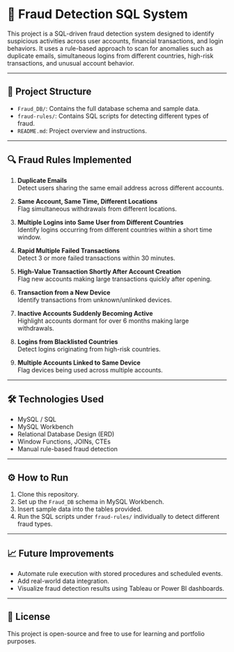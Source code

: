 # 🚨 Fraud Detection SQL System

This project is a SQL-driven fraud detection system designed to identify suspicious activities across user accounts, financial transactions, and login behaviors. It uses a rule-based approach to scan for anomalies such as duplicate emails, simultaneous logins from different countries, high-risk transactions, and unusual account behavior.

---

## 📁 Project Structure
- `Fraud_DB/`: Contains the full database schema and sample data.
- `fraud-rules/`: Contains SQL scripts for detecting different types of fraud.
- `README.md`: Project overview and instructions.

---

## 🔍 Fraud Rules Implemented
1. **Duplicate Emails**  
   Detect users sharing the same email address across different accounts.

2. **Same Account, Same Time, Different Locations**  
   Flag simultaneous withdrawals from different locations.

3. **Multiple Logins into Same User from Different Countries**  
   Identify logins occurring from different countries within a short time window.

4. **Rapid Multiple Failed Transactions**  
   Detect 3 or more failed transactions within 30 minutes.

5. **High-Value Transaction Shortly After Account Creation**  
   Flag new accounts making large transactions quickly after opening.

6. **Transaction from a New Device**  
   Identify transactions from unknown/unlinked devices.

7. **Inactive Accounts Suddenly Becoming Active**  
   Highlight accounts dormant for over 6 months making large withdrawals.

8. **Logins from Blacklisted Countries**  
   Detect logins originating from high-risk countries.

9. **Multiple Accounts Linked to Same Device**  
   Flag devices being used across multiple accounts.

---

## 🛠️ Technologies Used
- MySQL / SQL
- MySQL Workbench
- Relational Database Design (ERD)
- Window Functions, JOINs, CTEs
- Manual rule-based fraud detection

---

## ⚙️ How to Run
1. Clone this repository.
2. Set up the `Fraud_DB` schema in MySQL Workbench.
3. Insert sample data into the tables provided.
4. Run the SQL scripts under `fraud-rules/` individually to detect different fraud types.

---

## 📈 Future Improvements
- Automate rule execution with stored procedures and scheduled events.
- Add real-world data integration.
- Visualize fraud detection results using Tableau or Power BI dashboards.

---

## 📄 License
This project is open-source and free to use for learning and portfolio purposes.
